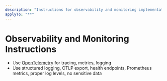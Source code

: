 ```yaml
---
description: "Instructions for observability and monitoring implementation"
applyTo: "**"
---
```

# Observability and Monitoring Instructions

- Use [OpenTelemetry](https://opentelemetry.io/) for tracing, metrics, logging
- Use structured logging, OTLP export, health endpoints, Prometheus metrics, proper log levels, no sensitive data
